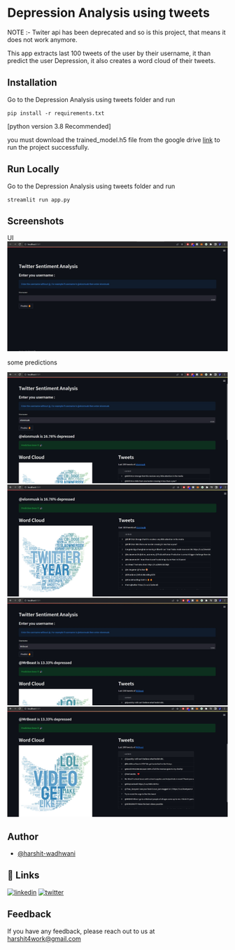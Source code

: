 # Depression Analysis using tweets

NOTE :- Twiter api has been deprecated and so is this project, that means it does not work anymore.

This app extracts last 100 tweets of the user by their username, it than predict the user Depression, it also creates a word cloud of their tweets.



## Installation 

Go to the Depression Analysis using tweets folder and run 

```
pip install -r requirements.txt
```
[python version 3.8 Recommended]

you must download the trained_model.h5 file from the google drive [link](https://drive.google.com/file/d/15AH8GdrOXOWNtaHxUR9ojskWbWebQA3o/view?usp=sharing) to run the project successfully.
## Run Locally 
Go to the Depression Analysis using tweets folder and run 

```
streamlit run app.py
```

## Screenshots
UI 
![App Screenshot](screenshots/ui.jpg)

some predictions 

![App Screenshot](screenshots/pred1.jpg)
![App Screenshot](screenshots/pred2.jpg)
![App Screenshot](screenshots/pred3.jpg)
![App Screenshot](screenshots/pred4.jpg)

## Author

- [@harshit-wadhwani](https://github.com/harshit-wadhwani)


## 🔗 Links
[![linkedin](https://img.shields.io/badge/linkedin-0A66C2?style=for-the-badge&logo=linkedin&logoColor=white)](https://www.linkedin.com/in/harshitwadhwani/)
[![twitter](https://img.shields.io/badge/twitter-1DA1F2?style=for-the-badge&logo=twitter&logoColor=white)](https://twitter.com/akadaemonium_)


## Feedback

If you have any feedback, please reach out to us at harshit4work@gmail.com
